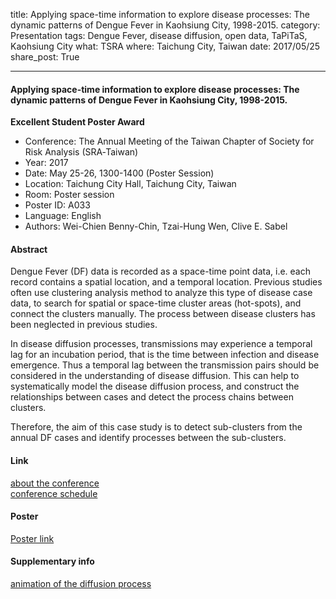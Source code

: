title: Applying space-time information to explore disease processes: The dynamic patterns of Dengue Fever in Kaohsiung City, 1998-2015.
category: Presentation
tags: Dengue Fever, disease diffusion, open data, TaPiTaS, Kaohsiung City
what: TSRA
where: Taichung City, Taiwan
date: 2017/05/25
share_post: True

---

#### Applying space-time information to explore disease processes: The dynamic patterns of Dengue Fever in Kaohsiung City, 1998-2015.

**Excellent Student Poster Award**  

- Conference:  The Annual Meeting of the Taiwan Chapter of Society for Risk Analysis (SRA‐Taiwan)
- Year: 2017
- Date: May 25-26, 1300-1400 (Poster Session)
- Location: Taichung City Hall, Taichung City, Taiwan
- Room: Poster session
- Poster ID: A033
- Language: English
- Authors: Wei-Chien Benny-Chin, Tzai-Hung Wen, Clive E. Sabel


#### Abstract
Dengue Fever (DF) data is recorded as a space-time point data, i.e. each record contains a spatial location, and a temporal location. Previous studies often use clustering analysis method to analyze this type of disease case data, to search for spatial or space-time cluster areas (hot-spots), and connect the clusters manually. The process between disease clusters has been neglected in previous studies. 

In disease diffusion processes, transmissions may experience a temporal lag for an incubation period, that is the time between infection and disease emergence. Thus a temporal lag between the transmission pairs should be considered in the understanding of disease diffusion. This can help to systematically model the disease diffusion process, and construct the relationships between cases and detect the process chains between clusters. 

Therefore, the aim of this case study is to detect sub-clusters from the annual DF cases and identify processes between the sub-clusters.

#### Link
[about the conference](http://srataiwan.fundot.tw/activity_show.aspx?id=20)  
[conference schedule](http://srataiwan.fundot.tw/activity_show.aspx?id=28)  

#### Poster
[Poster link](pdfs/poster_tsra_2017.pdf)

#### Supplementary info
[animation of the diffusion process](http://goo.gl/vZUGw2)

